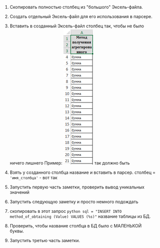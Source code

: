 1. Скопировать полностью столбец из "большого" Эксель-файла.

2. Создать отдельный Эксель-файл для его использования в парсере.

3. Вставить в созданный Эксель-файл столбец так, чтобы не было ничего лишнего
Пример:
![Пример эксель-документа](image.png) так должно быть

4. Взять у созданного столбца название и вставить в парсер. 
столбец = `'имя_столбца'` - вот так

5. Запустить первую часть заметки, проверить вывод уникальных значений

6. Запустить следующую заметку и просто немного подождать

7. скопировать в этот запрос ```python sql = "INSERT INTO method_of_obtaining (Value) VALUES (%s)"``` название таблицы из БД.

8. Проверить, чтобы название столбца в БД было с МАЛЕНЬКОЙ буквы.

9. Запустить третью часть заметки.

